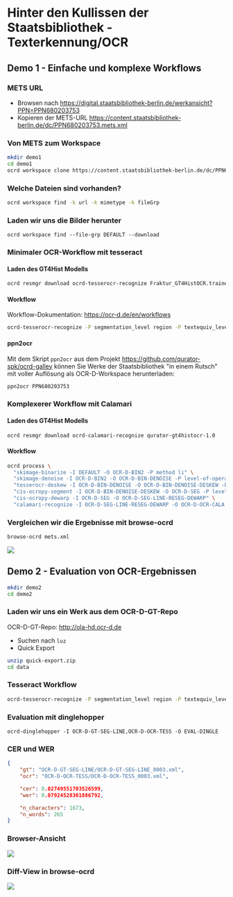 # Hinter den Kullissen der Staatsbibliothek - Texterkennung/OCR

## Demo 1 - Einfache und komplexe Workflows

### METS URL

* Browsen nach https://digital.staatsbibliothek-berlin.de/werkansicht?PPN=PPN680203753
* Kopieren der METS-URL https://content.staatsbibliothek-berlin.de/dc/PPN680203753.mets.xml

### Von METS zum Workspace

```sh
mkdir demo1
cd demo1
ocrd workspace clone https://content.staatsbibliothek-berlin.de/dc/PPN680203753.mets.xml
```

### Welche Dateien sind vorhanden?

```sh
ocrd workspace find -k url -k mimetype -k fileGrp
```

### Laden wir uns die Bilder herunter

```
ocrd workspace find --file-grp DEFAULT --download
```

### Minimaler OCR-Workflow mit tesseract

#### Laden des GT4Hist Modells

```sh
ocrd resmgr download ocrd-tesserocr-recognize Fraktur_GT4HistOCR.traineddata
```

#### Workflow

Workflow-Dokumentation: https://ocr-d.de/en/workflows

```sh
ocrd-tesserocr-recognize -P segmentation_level region -P textequiv_level word -P find_tables true -P model Fraktur_GT4HistOCR -I DEFAULT -O OCR-D-OCR-TESS
```

#### ppn2ocr

Mit dem Skript `ppn2ocr` aus dem Projekt https://github.com/qurator-spk/ocrd-galley können Sie Werke der Staatsbibliothek "in einem Rutsch" mit voller Auflösung als OCR-D-Workspace herunterladen:

```sh
ppn2ocr PPN680203753
```

### Komplexerer Workflow mit Calamari

#### Laden des GT4Hist Modells

```sh
ocrd resmgr download ocrd-calamari-recognize qurator-gt4histocr-1.0
```

#### Workflow

```sh
ocrd process \
  "skimage-binarize -I DEFAULT -O OCR-D-BIN2 -P method li" \
  "skimage-denoise -I OCR-D-BIN2 -O OCR-D-BIN-DENOISE -P level-of-operation page" \
  "tesserocr-deskew -I OCR-D-BIN-DENOISE -O OCR-D-BIN-DENOISE-DESKEW -P operation_level page" \
  "cis-ocropy-segment -I OCR-D-BIN-DENOISE-DESKEW -O OCR-D-SEG -P level-of-operation page" \
  "cis-ocropy-dewarp -I OCR-D-SEG -O OCR-D-SEG-LINE-RESEG-DEWARP" \
  "calamari-recognize -I OCR-D-SEG-LINE-RESEG-DEWARP -O OCR-D-OCR-CALA -P checkpoint_dir qurator-gt4histocr-1.0"
```

### Vergleichen wir die Ergebnisse mit browse-ocrd

```sh
browse-ocrd mets.xml
```

![](./img/demo1-browse-ocrd.PNG)

## Demo 2 - Evaluation von OCR-Ergebnissen

```sh
mkdir demo2
cd demo2
```

### Laden wir uns ein Werk aus dem OCR-D-GT-Repo

OCR-D-GT-Repo: http://ola-hd.ocr-d.de

* Suchen nach `luz`
* Quick Export

```sh
unzip quick-export.zip
cd data
```

### Tesseract Workflow

```sh
ocrd-tesserocr-recognize -P segmentation_level region -P textequiv_level word -P find_tables true -P model Fraktur_GT4HistOCR -I OCR-D-IMG -O OCR-D-OCR-TESS
```

### Evaluation mit dinglehopper

```
ocrd-dinglehopper -I OCR-D-GT-SEG-LINE,OCR-D-OCR-TESS -O EVAL-DINGLE
```

### CER und WER

```json
{
    "gt": "OCR-D-GT-SEG-LINE/OCR-D-GT-SEG-LINE_0003.xml",
    "ocr": "OCR-D-OCR-TESS/OCR-D-OCR-TESS_0003.xml",

    "cer": 0.02749551703526599,
    "wer": 0.07924528301886792,

    "n_characters": 1673,
    "n_words": 265
}
```

### Browser-Ansicht

![](./img/dingle-html.PNG)

### Diff-View in browse-ocrd

![](./img/demo2-browse-ocrd.PNG)
